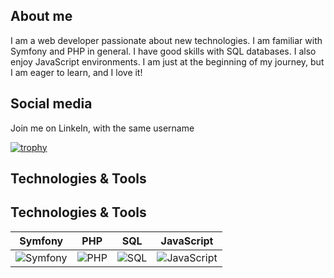 ## About me

I am a web developer passionate about new technologies. I am familiar with Symfony and PHP in general. I have good skills with SQL databases. I also enjoy JavaScript environments.
I am just at the beginning of my journey, but I am eager to learn, and I love it!

## Social media

Join me on LinkeIn, with the same username

<!---
ahkhiat/ahkhiat is a ✨ special ✨ repository because its `README.md` (this file) appears on your GitHub profile.
You can click the Preview link to take a look at your changes.
--->
[![trophy](https://github-profile-trophy.vercel.app/?username=ahkhiat&theme=onedark)](https://github.com/ryo-ma/github-profile-trophy)

## Technologies & Tools

## Technologies & Tools
| Symfony | PHP | SQL | JavaScript |
|---|---|---|---|
| ![Symfony](https://img.shields.io/badge/symfony-%23000000.svg?style=for-the-badge&logo=symfony&logoColor=white) | ![PHP](https://img.shields.io/badge/php-%23777BB4.svg?style=for-the-badge&logo=php&logoColor=white) | ![SQL](https://img.shields.io/badge/sql-%23CC2927.svg?style=for-the-badge&logo=microsoft-sql-server&logoColor=white) | ![JavaScript](https://img.shields.io/badge/javascript-%23323330.svg?style=for-the-badge&logo=javascript&logoColor=%23F7DF1E) |







